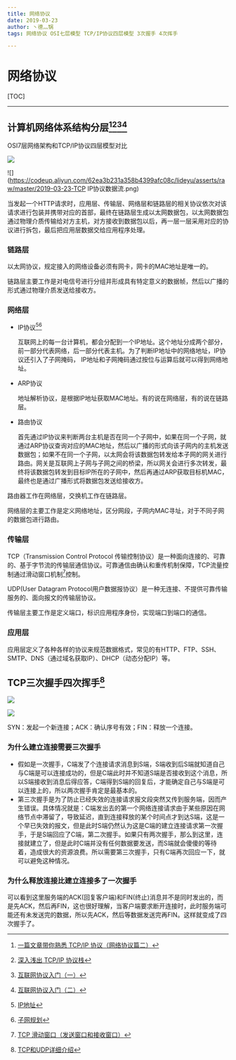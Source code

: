 ```yaml
---
title: 网络协议
date: 2019-03-23
author: 丶德灬锅
tags: 网络协议 OSI七层模型 TCP/IP协议四层模型 3次握手 4次挥手

---
```


# 网络协议

[TOC]

------

## 计算机网络体系结构分层[^1][^2][^3][^4]

OSI7层网络架构和TCP/IP协议四层模型对比

![](https://codeup.aliyun.com/62ea3b231a358b4399afc08c/lideyu/asserts/raw/master/2019-03-23-网络体系结构分层.png)

![](https://codeup.aliyun.com/62ea3b231a358b4399afc08c/lideyu/asserts/raw/master/2019-03-23-TCP IP协议数据流.png)

当发起一个HTTP请求时，应用层、传输层、网络层和链路层的相关协议依次对该请求进行包装并携带对应的首部，最终在链路层生成以太网数据包，以太网数据包通过物理介质传输给对方主机，对方接收到数据包以后，再一层一层采用对应的协议进行拆包，最后把应用层数据交给应用程序处理。

### 链路层

以太网协议，规定接入的网络设备必须有网卡，网卡的MAC地址是唯一的。

链路层主要工作是对电信号进行分组并形成具有特定意义的数据帧，然后以广播的形式通过物理介质发送给接收方。

### 网络层

- IP协议[^5][^6]

  互联网上的每一台计算机，都会分配到一个IP地址。这个地址分成两个部分，前一部分代表网络，后一部分代表主机。为了判断IP地址中的网络地址，IP协议还引入了子网掩码， IP地址和子网掩码通过按位与运算后就可以得到网络地址。

- ARP协议

  地址解析协议，是根据IP地址获取MAC地址。有的说在网络层，有的说在链路层。

- 路由协议

  首先通过IP协议来判断两台主机是否在同一个子网中，如果在同一个子网，就通过ARP协议查询对应的MAC地址，然后以广播的形式向该子网内的主机发送数据包；如果不在同一个子网，以太网会将该数据包转发给本子网的网关进行路由。网关是互联网上子网与子网之间的桥梁，所以网关会进行多次转发，最终将该数据包转发到目标IP所在的子网中，然后再通过ARP获取目标机MAC，最终也是通过广播形式将数据包发送给接收方。

路由器工作在网络层，交换机工作在链路层。

网络层的主要工作是定义网络地址，区分网段，子网内MAC寻址，对于不同子网的数据包进行路由。

### 传输层

TCP（Transmission Control Protocol 传输控制协议）是一种面向连接的、可靠的、基于字节流的传输层通信协议。可靠通信由确认和重传机制保障，TCP流量控制通过滑动窗口机制[^7]控制。

UDP(User Datagram Protocol用户数据报协议）是一种无连接、不提供可靠传输服务的、面向报文的传输层协议。

传输层主要工作是定义端口，标识应用程序身份，实现端口到端口的通信。

### 应用层

应用层定义了各种各样的协议来规范数据格式，常见的有HTTP、FTP、SSH、SMTP、DNS（通过域名获取IP）、DHCP（动态分配IP）等。

## TCP三次握手四次挥手[^8]

![](https://codeup.aliyun.com/62ea3b231a358b4399afc08c/lideyu/asserts/raw/master/2019-03-23-三次握手.jpg)

![](https://codeup.aliyun.com/62ea3b231a358b4399afc08c/lideyu/asserts/raw/master/2019-03-23-四次挥手.jpg)

SYN：发起一个新连接；ACK：确认序号有效；FIN：释放一个连接。

### 为什么建立连接需要三次握手

- 假如是一次握手，C端发了个连接请求消息到S端，S端收到后S端就知道自己与C端是可以连接成功的，但是C端此时并不知道S端是否接收到这个消息，所以S端接收到消息后得应答，C端得到S端的回复后，才能确定自己与S端是可以连接上的，所以两次握手肯定是最基本的。
- 第三次握手是为了防止已经失效的连接请求报文段突然又传到服务端，因而产生错误。具体情况就是：C端发出去的第一个网络连接请求由于某些原因在网络节点中滞留了，导致延迟，直到连接释放的某个时间点才到达S端，这是一个早已失效的报文，但是此时S端仍然认为这是C端的建立连接请求第一次握手，于是S端回应了C端，第二次握手。如果只有两次握手，那么到这里，连接就建立了，但是此时C端并没有任何数据要发送，而S端就会傻傻的等待着，造成很大的资源浪费。所以需要第三次握手，只有C端再次回应一下，就可以避免这种情况。

### 为什么释放连接比建立连接多了一次握手

可以看到这里服务端的ACK(回复客户端)和FIN(终止)消息并不是同时发出的，而是先ACK，然后再FIN，这也很好理解，当客户端要求断开连接时，此时服务端可能还有未发送完的数据，所以先ACK，然后等数据发送完再FIN。这样就变成了四次握手了。

[^1]: [一篇文章带你熟悉 TCP/IP 协议（网络协议篇二）](https://juejin.im/post/5a069b6d51882509e5432656#heading-13)
[^2]: [深入浅出 TCP/IP 协议栈](https://www.cnblogs.com/onepixel/p/7092302.html)
[^3]: [互联网协议入门（一）](http://www.ruanyifeng.com/blog/2012/05/internet_protocol_suite_part_i.html)
[^4]: [互联网协议入门（二）](http://www.ruanyifeng.com/blog/2012/06/internet_protocol_suite_part_ii.html)
[^5]: [IP地址](https://blog.csdn.net/jaihk662/article/details/80407205)
[^6]: [子网规划](https://blog.csdn.net/Jaihk662/article/details/80409344)
[^7]: [TCP 滑动窗口（发送窗口和接收窗口）](https://my.oschina.net/xinxingegeya/blog/485650)
[^8]: [TCP和UDP详细介绍](https://github.com/yangchong211/YCBlogs/blob/master/java/%E7%BD%91%E7%BB%9C%E7%BC%96%E7%A8%8B/03.TCP%E5%92%8CUDP%E8%AF%A6%E7%BB%86%E4%BB%8B%E7%BB%8D.md)